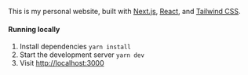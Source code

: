 This is my personal website, built with [Next.js](https://nextjs.org/), [React](https://reactjs.org/), and [Tailwind CSS](https://tailwindcss.com/).

#### Running locally

1. Install dependencies `yarn install`
2. Start the development server `yarn dev`
3. Visit [http://localhost:3000](http://localhost:3000)
